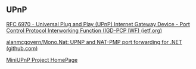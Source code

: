 ## UPnP

[RFC 6970 - Universal Plug and Play (UPnP) Internet Gateway Device - Port Control Protocol Interworking Function (IGD-PCP IWF) (ietf.org)](https://datatracker.ietf.org/doc/html/rfc6970)

[alanmcgovern/Mono.Nat: UPNP and NAT-PMP port forwarding for .NET (github.com)](https://github.com/alanmcgovern/Mono.Nat)

[MiniUPnP Project HomePage](https://miniupnp.tuxfamily.org/index.html)

